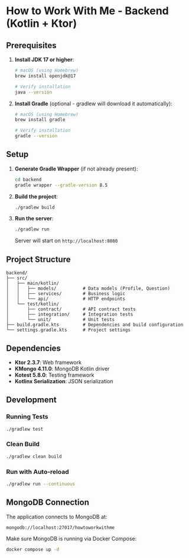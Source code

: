 # How to Work With Me - Backend (Kotlin + Ktor)

## Prerequisites

1. **Install JDK 17 or higher**:
   ```bash
   # macOS (using Homebrew)
   brew install openjdk@17

   # Verify installation
   java --version
   ```

2. **Install Gradle** (optional - gradlew will download it automatically):
   ```bash
   # macOS (using Homebrew)
   brew install gradle

   # Verify installation
   gradle --version
   ```

## Setup

1. **Generate Gradle Wrapper** (if not already present):
   ```bash
   cd backend
   gradle wrapper --gradle-version 8.5
   ```

2. **Build the project**:
   ```bash
   ./gradlew build
   ```

3. **Run the server**:
   ```bash
   ./gradlew run
   ```

   Server will start on `http://localhost:8080`

## Project Structure

```
backend/
├── src/
│   ├── main/kotlin/
│   │   ├── models/          # Data models (Profile, Question)
│   │   ├── services/        # Business logic
│   │   └── api/             # HTTP endpoints
│   └── test/kotlin/
│       ├── contract/        # API contract tests
│       ├── integration/     # Integration tests
│       └── unit/            # Unit tests
├── build.gradle.kts         # Dependencies and build configuration
└── settings.gradle.kts      # Project settings
```

## Dependencies

- **Ktor 2.3.7**: Web framework
- **KMongo 4.11.0**: MongoDB Kotlin driver
- **Kotest 5.8.0**: Testing framework
- **Kotlinx Serialization**: JSON serialization

## Development

### Running Tests
```bash
./gradlew test
```

### Clean Build
```bash
./gradlew clean build
```

### Run with Auto-reload
```bash
./gradlew run --continuous
```

## MongoDB Connection

The application connects to MongoDB at:
```
mongodb://localhost:27017/howtoworkwithme
```

Make sure MongoDB is running via Docker Compose:
```bash
docker compose up -d
```
